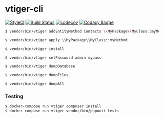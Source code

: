# vtiger-cli

[![StyleCI](https://github.styleci.io/repos/137904364/shield?branch=master)](https://github.styleci.io/repos/137904364)
[![Build Status](https://travis-ci.org/javanile/vtiger-cli.svg?branch=master)](https://travis-ci.org/javanile/vtiger-cli)
[![codecov](https://codecov.io/gh/javanile/vtiger-cli/branch/master/graph/badge.svg)](https://codecov.io/gh/javanile/vtiger-cli)
[![Codacy Badge](https://api.codacy.com/project/badge/Grade/9bf441fc44d94bafbbe5f509251acb68)](https://www.codacy.com/app/francescobianco/vtiger-cli?utm_source=github.com&amp;utm_medium=referral&amp;utm_content=javanile/vtiger-cli&amp;utm_campaign=Badge_Grade)

```bash
$ vendor/bin/vtiger addEntityMethod Contacts \\MyPackage\\MyClass::myMethod
```

```bash
$ vendor/bin/vtiger apply \\MyPackage\\MyClass::myMethod
```

```bash
$ vendor/bin/vtiger install
```

```bash
$ vendor/bin/vtiger setPassword admin mypass
```

```bash
$ vendor/bin/vtiger dumpDatabase
```

```bash
$ vendor/bin/vtiger dumpFiles
```

```bash
$ vendor/bin/vtiger dumpAll
```

### Testing

```bash
$ docker-compose run vtiger composer install
$ docker-compose run vtiger vendor/bin/phpunit tests
```
